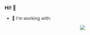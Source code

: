 ### Hi! 👋

- 🔭 I'm working with:
<p align="center">
  <a href="https://skillicons.dev">
    <img src="https://skillicons.dev/icons?i=html,css,js,react,nodejs,mongodb,git,linux,bash,latex,neovim,vscode&perline=6" />
  </a>
</p>

<!--
**hermeneuta/hermeneuta** is a ✨ _special_ ✨ repository because its `README.md` (this file) appears on your GitHub profile.

Here are some ideas to get you started:

- 🔭 I’m currently working on ...
- 🌱 I’m currently learning ...
- 👯 I’m looking to collaborate on ...
- 🤔 I’m looking for help with ...
- 💬 Ask me about ...
- 📫 How to reach me: ...
- 😄 Pronouns: ...
- ⚡ Fun fact: ...
-->

